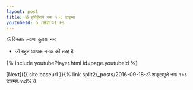 ```yaml
---
layout: post
title: ॐ हविर्हराये नमः १०८ टाइम्स
youtubeId: o_rH2T41_Fs
---
```

 
 
 ॐ विस्तार लवणा कुपया नमः  
 
 -  जो बहुत व्यापक नमक की तरह है 
 
  
 
  
 
 
 
 
 
 


{% include youtubePlayer.html id=page.youtubeId %}
 
[Next]({{ site.baseurl }}{% link  split2/_posts/2016-09-18-ॐ शङ्खभृते नमः १०८ टाइम्स.md%})
 

